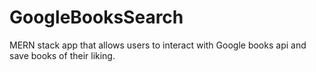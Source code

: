 # GoogleBooksSearch

MERN stack app that allows users to interact with Google books api and save books of their liking.